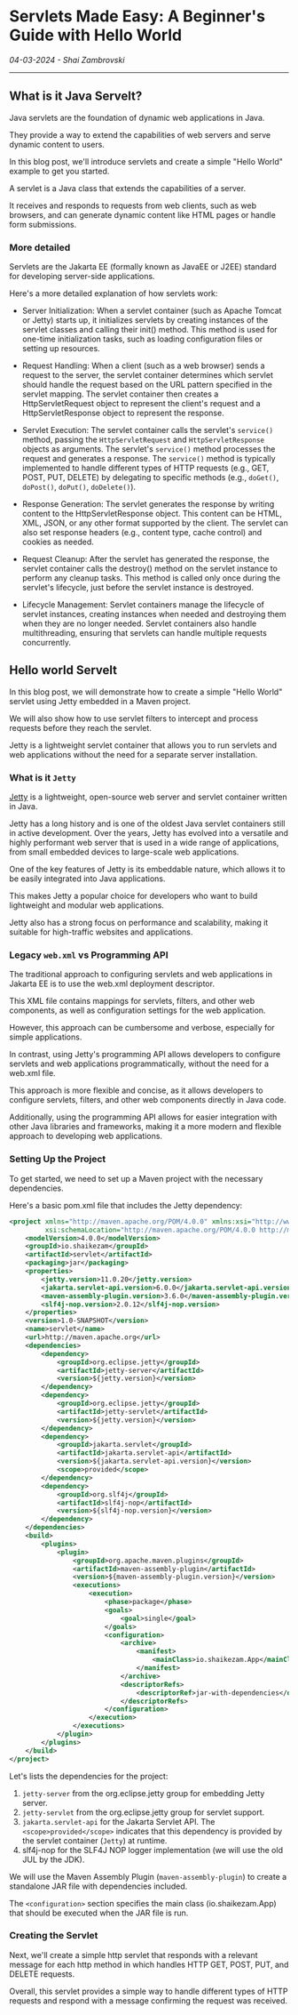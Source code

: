 # Servlets Made Easy: A Beginner's Guide with Hello World
*04-03-2024 - Shai Zambrovski*

------------
## What is it Java Servelt?
Java servlets are the foundation of dynamic web applications in Java.

They provide a way to extend the capabilities of web servers and serve dynamic content to users.

In this blog post, we'll introduce servlets and create a simple "Hello World" example to get you started.

A servlet is a Java class that extends the capabilities of a server.

It receives and responds to requests from web clients, such as web browsers, and can generate dynamic content like HTML pages or handle form submissions.

### More detailed
Servlets are the Jakarta EE (formally known as JavaEE or J2EE) standard for developing server-side applications.

Here's a more detailed explanation of how servlets work:

- Server Initialization: When a servlet container (such as Apache Tomcat or Jetty) starts up, it initializes servlets by creating instances of the servlet classes and calling their init() method.
  This method is used for one-time initialization tasks, such as loading configuration files or setting up resources.

- Request Handling: When a client (such as a web browser) sends a request to the server, the servlet container determines which servlet should handle the request based on the URL pattern specified in the servlet mapping.
  The servlet container then creates a HttpServletRequest object to represent the client's request and a HttpServletResponse object to represent the response.

- Servlet Execution: The servlet container calls the servlet's `service()` method, passing the `HttpServletRequest` and `HttpServletResponse` objects as arguments.
  The servlet's `service()` method processes the request and generates a response. The `service()` method is typically implemented to handle different types of HTTP requests (e.g., GET, POST, PUT, DELETE) by delegating to specific methods (e.g., `doGet()`, `doPost()`, `doPut()`, `doDelete()`).

- Response Generation: The servlet generates the response by writing content to the HttpServletResponse object.
  This content can be HTML, XML, JSON, or any other format supported by the client.
  The servlet can also set response headers (e.g., content type, cache control) and cookies as needed.

- Request Cleanup: After the servlet has generated the response, the servlet container calls the destroy() method on the servlet instance to perform any cleanup tasks.
  This method is called only once during the servlet's lifecycle, just before the servlet instance is destroyed.

- Lifecycle Management: Servlet containers manage the lifecycle of servlet instances, creating instances when needed and destroying them when they are no longer needed.
  Servlet containers also handle multithreading, ensuring that servlets can handle multiple requests concurrently.

## Hello world Servelt
In this blog post, we will demonstrate how to create a simple "Hello World" servlet using Jetty embedded in a Maven project.

We will also show how to use servlet filters to intercept and process requests before they reach the servlet.

Jetty is a lightweight servlet container that allows you to run servlets and web applications without the need for a separate server installation.

### What is it `Jetty`
[Jetty](https://eclipse.dev/jetty/ "Jetty") is a lightweight, open-source web server and servlet container written in Java.

Jetty has a long history and is one of the oldest Java servlet containers still in active development.
Over the years, Jetty has evolved into a versatile and highly performant web server that is used in a wide range of applications, from small embedded devices to large-scale web applications.

One of the key features of Jetty is its embeddable nature, which allows it to be easily integrated into Java applications.

This makes Jetty a popular choice for developers who want to build lightweight and modular web applications.

Jetty also has a strong focus on performance and scalability, making it suitable for high-traffic websites and applications.

### Legacy `web.xml` vs Programming API

The traditional approach to configuring servlets and web applications in Jakarta EE is to use the web.xml deployment descriptor.

This XML file contains mappings for servlets, filters, and other web components, as well as configuration settings for the web application.

However, this approach can be cumbersome and verbose, especially for simple applications.

In contrast, using Jetty's programming API allows developers to configure servlets and web applications programmatically, without the need for a web.xml file.

This approach is more flexible and concise, as it allows developers to configure servlets, filters, and other web components directly in Java code.

Additionally, using the programming API allows for easier integration with other Java libraries and frameworks, making it a more modern and flexible approach to developing web applications.

### Setting Up the Project
To get started, we need to set up a Maven project with the necessary dependencies.

Here's a basic pom.xml file that includes the Jetty dependency:

```xml
<project xmlns="http://maven.apache.org/POM/4.0.0" xmlns:xsi="http://www.w3.org/2001/XMLSchema-instance"
         xsi:schemaLocation="http://maven.apache.org/POM/4.0.0 http://maven.apache.org/maven-v4_0_0.xsd">
    <modelVersion>4.0.0</modelVersion>
    <groupId>io.shaikezam</groupId>
    <artifactId>servlet</artifactId>
    <packaging>jar</packaging>
    <properties>
        <jetty.version>11.0.20</jetty.version>
        <jakarta.servlet-api.version>6.0.0</jakarta.servlet-api.version>
        <maven-assembly-plugin.version>3.6.0</maven-assembly-plugin.version>
        <slf4j-nop.version>2.0.12</slf4j-nop.version>
    </properties>
    <version>1.0-SNAPSHOT</version>
    <name>servlet</name>
    <url>http://maven.apache.org</url>
    <dependencies>
        <dependency>
            <groupId>org.eclipse.jetty</groupId>
            <artifactId>jetty-server</artifactId>
            <version>${jetty.version}</version>
        </dependency>
        <dependency>
            <groupId>org.eclipse.jetty</groupId>
            <artifactId>jetty-servlet</artifactId>
            <version>${jetty.version}</version>
        </dependency>
        <dependency>
            <groupId>jakarta.servlet</groupId>
            <artifactId>jakarta.servlet-api</artifactId>
            <version>${jakarta.servlet-api.version}</version>
            <scope>provided</scope>
        </dependency>
        <dependency>
            <groupId>org.slf4j</groupId>
            <artifactId>slf4j-nop</artifactId>
            <version>${slf4j-nop.version}</version>
        </dependency>
    </dependencies>
    <build>
        <plugins>
            <plugin>
                <groupId>org.apache.maven.plugins</groupId>
                <artifactId>maven-assembly-plugin</artifactId>
                <version>${maven-assembly-plugin.version}</version>
                <executions>
                    <execution>
                        <phase>package</phase>
                        <goals>
                            <goal>single</goal>
                        </goals>
                        <configuration>
                            <archive>
                                <manifest>
                                    <mainClass>io.shaikezam.App</mainClass>
                                </manifest>
                            </archive>
                            <descriptorRefs>
                                <descriptorRef>jar-with-dependencies</descriptorRef>
                            </descriptorRefs>
                        </configuration>
                    </execution>
                </executions>
            </plugin>
        </plugins>
    </build>
</project>
```

Let's lists the dependencies for the project:
1. `jetty-server` from the org.eclipse.jetty group for embedding Jetty server.
2. `jetty-servlet` from the org.eclipse.jetty group for servlet support.
3. `jakarta.servlet-api` for the Jakarta Servlet API. The `<scope>provided</scope>` indicates that this dependency is provided by the servlet container (`Jetty`) at runtime.
4. slf4j-nop for the SLF4J NOP logger implementation (we will use the old JUL by the JDK).

We will use the Maven Assembly Plugin (`maven-assembly-plugin`) to create a standalone JAR file with dependencies included.

The `<configuration>` section specifies the main class (io.shaikezam.App) that should be executed when the JAR file is run.

### Creating the Servlet
Next, we'll create a simple http servlet that responds with a relevant message for each http method in which handles HTTP GET, POST, PUT, and DELETE requests.

Overall, this servlet provides a simple way to handle different types of HTTP requests and respond with a message confirming the request was received.




